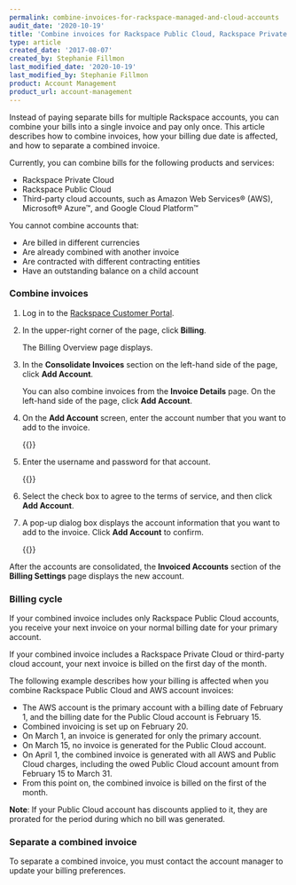 ```yaml
---
permalink: combine-invoices-for-rackspace-managed-and-cloud-accounts
audit_date: '2020-10-19'
title: 'Combine invoices for Rackspace Public Cloud, Rackspace Private Cloud, and third-party cloud accounts'
type: article
created_date: '2017-08-07'
created_by: Stephanie Fillmon
last_modified_date: '2020-10-19'
last_modified_by: Stephanie Fillmon
product: Account Management
product_url: account-management
---
```


Instead of paying separate bills for multiple Rackspace accounts, you can
combine your bills into a single invoice and pay only once. This article describes
how to combine invoices, how your billing due date is affected, and how to
separate a combined invoice.

Currently, you can combine bills for the following products and services:

- Rackspace Private Cloud
- Rackspace Public Cloud
- Third-party cloud accounts, such as Amazon Web
  Services&reg; (AWS), Microsoft&reg; Azure&trade;, and Google Cloud
  Platform&trade;

You cannot combine accounts that:

- Are billed in different currencies
- Are already combined with another invoice
- Are contracted with different contracting entities
- Have an outstanding balance on a child account

### Combine invoices

1. Log in to the [Rackspace Customer Portal](https://login.rackspace.com/).
2. In the upper-right corner of the page, click **Billing**.

   The Billing Overview page displays.

3. In the **Consolidate Invoices** section on the left-hand side of the page, click
   **Add Account**.

   You can also combine invoices from the **Invoice Details** page. On the left-hand
   side of the page, click **Add Account**.

4. On the **Add Account** screen, enter the account number that you want to add to the invoice.

   {{<image src="add-account.png" alt="" title="">}}

5. Enter the username and password for that account.

   {{<image src="add-account-details.png" alt="" title="">}}

6. Select the check box to agree to the terms of service, and then click **Add Account**.

7. A pop-up dialog box displays the account information that you want to add to the invoice. Click **Add Account** to confirm.

   {{<image src="confirm-add-account.png" alt="" title="">}}

After the accounts are consolidated, the **Invoiced Accounts** section of the
**Billing Settings** page displays the new account.

### Billing cycle

If your combined invoice includes only Rackspace Public Cloud accounts, you receive
your next invoice on your normal billing date for your primary account.

If your combined invoice includes a Rackspace Private Cloud or third-party
cloud account, your next invoice is billed on the first day of the month.

The following example describes how your billing is affected when you combine
Rackspace Public Cloud and AWS account invoices:

- The AWS account is the primary account with a billing date of February 1, and the billing date for the Public Cloud account is February 15.
- Combined invoicing is set up on February 20.
- On March 1, an invoice is generated for only the primary account.
- On March 15, no invoice is generated for the Public Cloud account.
- On April 1, the combined invoice is generated with all AWS and Public Cloud charges, including the owed Public Cloud account amount from February 15 to March 31.
- From this point on, the combined invoice is billed on the first of the month.

**Note**: If your Public Cloud account has discounts applied to it, they are prorated for the period during which no bill was generated.

### Separate a combined invoice

To separate a combined invoice, you must contact the account manager to update
your billing preferences.
